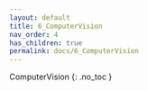 ```yaml
---
layout: default
title: 6_ComputerVision
nav_order: 4
has_children: true
permalink: docs/6_ComputerVision
---
```


 ComputerVision
{: .no_toc }

